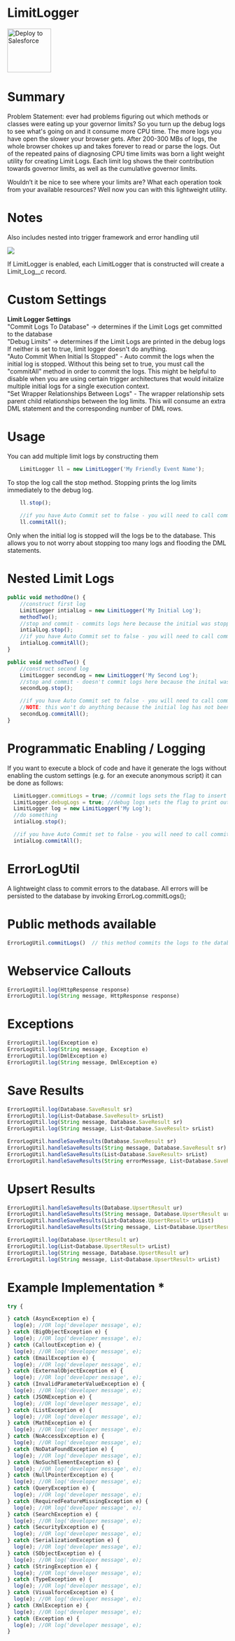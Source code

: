 # LimitLogger
<p float="left">
    <a href="https://githubsfdeploy.herokuapp.com?owner=timbarsotti&repo=LimitLogger">
  <img alt="Deploy to Salesforce"
       src="https://raw.githubusercontent.com/afawcett/githubsfdeploy/master/src/main/webapp/resources/img/deploy.png" width="100">
</a> 
       <!-- <img alt='Build Status' 
             src='http://ec2-18-221-14-184.us-east-2.compute.amazonaws.com:8080/buildStatus/icon?job=limitlogger' width="100" /> -->

  </p>
 

# Summary
Problem Statement: ever had problems figuring out which methods or classes were eating up your governor limits? So you turn up the debug logs to see what's going on and it consume more CPU time. The more logs you have open the slower your browser gets. After 200-300 MBs of logs, the whole browser chokes up and takes forever to read or parse the logs. Out of the repeated pains of diagnosing CPU time limits was born a light weight utility for creating Limit Logs. Each limit log shows the their contribution towards governor limits, as well as the cumulative governor limits. 

Wouldn’t it be nice to see where your limits are? What each operation took from your available resources? Well now you can with this lightweight utility.

# Notes 
Also includes nested into trigger framework and error handling util

<img src=http://timbarsotti.com/wp-content/uploads/2018/12/Limit_Log__LL-0000124___Salesforce_-_Developer_Edition-2-1024x976.png />

If LimitLogger is enabled, each LimitLogger that is constructed will create a Limit_Log__c record. 

# Custom Settings
<strong>Limit Logger Settings</strong><br/>
"Commit Logs To Database" -> determines if the Limit Logs get committed to the database<br/>
"Debug Limits" -> determines if the Limit Logs are printed in the debug logs<br/>
If neither is set to true, limit logger doesn't do anything. <br/>
"Auto Commit When Initial Is Stopped" - Auto commit the logs when the initial log is stopped. Without this being set to true, you must call the "commitAll" method in order to commit the logs. This might be helpful to disable when you are using certain trigger architectures that would initalize multiple initial logs for a single execution context.<br/>
"Set Wrapper Relationships Between Logs" - The wrapper relationship sets parent child relationships between the log limits. This will consume an extra DML statement and the corresponding number of DML rows. <br/>


# Usage
You can add multiple limit logs by constructing them
```javascript
    LimitLogger ll = new LimitLogger('My Friendly Event Name');
```

To stop the log call the stop method. Stopping prints the log limits immediately to the debug log.
```javascript
    ll.stop();
    
    //if you have Auto Commit set to false - you will need to call commit all explicitly 
    ll.commitAll(); 
```

    
Only when the initial log is stopped will the logs be to the database. This allows you to not worry about stopping too many logs and flooding the DML statements.


# Nested Limit Logs
```javascript
public void methodOne() {
    //construct first log
    LimitLogger intialLog = new LimitLogger('My Initial Log');
    methodTwo();
    //stop and commit - commits logs here because the initial was stopped
    intialLog.stop();
    //if you have Auto Commit set to false - you will need to call commit all explicitly 
    intialLog.commitAll(); 
}

public void methodTwo() {
    //construct second log
    LimitLogger secondLog = new LimitLogger('My Second Log'); 
    //stop and commit - doesn't commit logs here because the inital wasn't stopped
    secondLog.stop();

    //if you have Auto Commit set to false - you will need to call commit all explicitly 
    //NOTE: this won't do anything because the initial log has not been stopped.
    secondLog.commitAll(); 
}
```

# Programmatic Enabling / Logging
If you want to execute a block of code and have it generate the logs without enabling the custom settings (e.g. for an execute anonymous script) it can be done as follows: 
```javascript
  LimitLogger.commitLogs = true; //commit logs sets the flag to insert records into the database
  LimitLogger.debugLogs = true; //debug logs sets the flag to print out the debug log statements
  LimitLogger log = new LimitLogger('My Log');
  //do something
  intialLog.stop();

  //if you have Auto Commit set to false - you will need to call commit all explicitly 
  intialLog.commitAll(); 
```

# ErrorLogUtil
A lightweight class to commit errors to the database. All errors will be persisted to the database by invoking ErrorLog.commitLogs();

# Public methods available 
```javascript
ErrorLogUtil.commitLogs()  // this method commits the logs to the database. Call it after webservice callouts or after triggers have run.
```

# Webservice Callouts 
```javascript
ErrorLogUtil.log(HttpResponse response) 
ErrorLogUtil.log(String message, HttpResponse response) 
```

# Exceptions 
```javascript
ErrorLogUtil.log(Exception e) 
ErrorLogUtil.log(String message, Exception e) 
ErrorLogUtil.log(DmlException e) 
ErrorLogUtil.log(String message, DmlException e)
```

# Save Results 
```javascript
ErrorLogUtil.log(Database.SaveResult sr) 
ErrorLogUtil.log(List<Database.SaveResult> srList) 
ErrorLogUtil.log(String message, Database.SaveResult sr) 
ErrorLogUtil.log(String message, List<Database.SaveResult> srList) 

ErrorLogUtil.handleSaveResults(Database.SaveResult sr) 
ErrorLogUtil.handleSaveResults(String message, Database.SaveResult sr) 
ErrorLogUtil.handleSaveResults(List<Database.SaveResult> srList) 
ErrorLogUtil.handleSaveResults(String errorMessage, List<Database.SaveResult> srList) 
```

# Upsert Results 
```javascript
ErrorLogUtil.handleSaveResults(Database.UpsertResult ur) 
ErrorLogUtil.handleSaveResults(String message, Database.UpsertResult ur) 
ErrorLogUtil.handleSaveResults(List<Database.UpsertResult> urList) 
ErrorLogUtil.handleSaveResults(String message, List<Database.UpsertResult> urList) 

ErrorLogUtil.log(Database.UpsertResult ur) 
ErrorLogUtil.log(List<Database.UpsertResult> urList) 
ErrorLogUtil.log(String message, Database.UpsertResult ur) 
ErrorLogUtil.log(String message, List<Database.UpsertResult> urList) 
```

# Example Implementation *
```javascript
try {

} catch (AsyncException e) {
  log(e); //OR log('developer message', e);
} catch (BigObjectException e) {
  log(e); //OR log('developer message', e);
} catch (CalloutException e) {
  log(e); //OR log('developer message', e);
} catch (EmailException e) {
  log(e); //OR log('developer message', e);
} catch (ExternalObjectException e) {
  log(e); //OR log('developer message', e);
} catch (InvalidParameterValueException e) {
  log(e); //OR log('developer message', e);
} catch (JSONException e) {
  log(e); //OR log('developer message', e);
} catch (ListException e) {
  log(e); //OR log('developer message', e);
} catch (MathException e) {
  log(e); //OR log('developer message', e);
} catch (NoAccessException e) {
  log(e); //OR log('developer message', e);
} catch (NoDataFoundException e) {
  log(e); //OR log('developer message', e);
} catch (NoSuchElementException e) {
  log(e); //OR log('developer message', e);
} catch (NullPointerException e) {
  log(e); //OR log('developer message', e);
} catch (QueryException e) {
  log(e); //OR log('developer message', e);
} catch (RequiredFeatureMissingException e) {
  log(e); //OR log('developer message', e);
} catch (SearchException e) {
  log(e); //OR log('developer message', e);
} catch (SecurityException e) {
  log(e); //OR log('developer message', e);
} catch (SerializationException e) {
  log(e); //OR log('developer message', e);
} catch (SObjectException e) {
  log(e); //OR log('developer message', e);
} catch (StringException e) {
  log(e); //OR log('developer message', e);
} catch (TypeException e) {
  log(e); //OR log('developer message', e);
} catch (VisualforceException e) {
  log(e); //OR log('developer message', e);
} catch (XmlException e) {
  log(e); //OR log('developer message', e);
} catch (Exception e) {
  log(e); //OR log('developer message', e);
} 
```